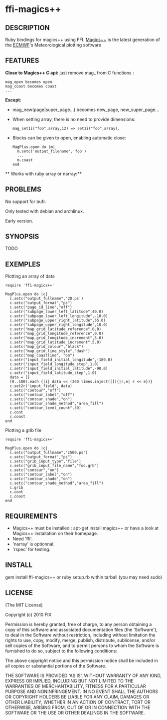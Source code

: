 ffi-magics++
============

DESCRIPTION
-----------

Ruby bindings for magics++ using FFI.
[Magics++](http://www.ecmwf.int/products/data/software/magics++.html) is the latest generation of the [ECMWF](http://www.ecmwf.int)'s Meteorological plotting software 

FEATURES
--------

**Close to Magics++ C api:** just remove mag_ from C functions : 

    mag_open becomes open
    mag_coast becomes coast
    ...

**Except:**

  - mag_new(page|super_page...) becomes new_page, new_super_page...

  - When setting array, there is no need to provide dimensions:

        mag_set1i("foo",array,12) => set1i("foo",array).

  - Blocks can be given to open, enabling automatic close:

        MagPlus.open do |m|
          m.setc('output_filename','foo')
          ...
          m.coast
        end 

** Works with ruby array or narray:**

PROBLEMS
--------

No support for bufr.

Only tested with debian and archlinux.

Early version.

SYNOPSIS
--------

TODO

EXEMPLES
--------

Plotting an array of data

    require 'ffi-magics++'

    MagPlus.open do |c|
      c.setc("output_fullname",'2D.ps')
      c.setc("output_format","ps")
      c.setc("page_id_line","off")
      c.setr("subpage_lower_left_latitude",40.0)
      c.setr("subpage_lower_left_longitude",-10.0)
      c.setr("subpage_upper_right_latitude",55.0)
      c.setr("subpage_upper_right_longitude",10.0)
      c.setr("map_grid_latitude_reference",0.0)
      c.setr("map_grid_longitude_reference",0.0)
      c.setr("map_grid_longitude_increment",5.0)
      c.setr("map_grid_latitude_increment",5.0)
      c.setc("map_grid_colour","black")
      c.setc("map_grid_line_style","dash")
      c.setc("map_coastline", "on")
      c.setr("input_field_initial_longitude",-180.0)
      c.setr("input_field_longitude_step",1.0)
      c.setr("input_field_initial_latitude",-90.0)
      c.setr("input_field_latitude_step",1.0)
      data = []
      (0..180).each {|i| data << (360.times.inject([]){|r,e| r << e})}
      c.set2r('input_field', data)
      c.setc("contour","off")
      c.setc("contour_label","off")
      c.setc("contour_shade","on")
      c.setc("contour_shade_method","area_fill")
      c.seti("contour_level_count",30)
      c.cont
      c.coast
    end


Plotting a grib file

    require 'ffi-magics++'

    MagPlus.open do |c|
      c.setc("output_fullname",'z500.ps')
      c.setc("output_format","ps")
      c.setc("grib_input_type","file")
      c.setc("grib_input_file_name","foo.grb")
      c.setc("contour","on")
      c.setc("contour_label","on")
      c.setc("contour_shade","on")
      c.setc("contour_shade_method","area_fill")
      c.grib
      c.cont
      c.coast
    end

REQUIREMENTS
------------

* Magics++ must be installed :
  apt-get install magics++ 
  or have a look at Magics++ installation on their homepage.
* Need 'ffi'.
* 'narray' is optionnal.
* 'rspec' for testing.

INSTALL
-------

gem install ffi-magics++ or ruby setup.rb within tarball (you may need sudo)

LICENSE
-------

(The MIT License)

Copyright (c) 2010 FIX

Permission is hereby granted, free of charge, to any person obtaining
a copy of this software and associated documentation files (the
'Software'), to deal in the Software without restriction, including
without limitation the rights to use, copy, modify, merge, publish,
distribute, sublicense, and/or sell copies of the Software, and to
permit persons to whom the Software is furnished to do so, subject to
the following conditions:

The above copyright notice and this permission notice shall be
included in all copies or substantial portions of the Software.

THE SOFTWARE IS PROVIDED 'AS IS', WITHOUT WARRANTY OF ANY KIND,
EXPRESS OR IMPLIED, INCLUDING BUT NOT LIMITED TO THE WARRANTIES OF
MERCHANTABILITY, FITNESS FOR A PARTICULAR PURPOSE AND NONINFRINGEMENT.
IN NO EVENT SHALL THE AUTHORS OR COPYRIGHT HOLDERS BE LIABLE FOR ANY
CLAIM, DAMAGES OR OTHER LIABILITY, WHETHER IN AN ACTION OF CONTRACT,
TORT OR OTHERWISE, ARISING FROM, OUT OF OR IN CONNECTION WITH THE
SOFTWARE OR THE USE OR OTHER DEALINGS IN THE SOFTWARE.
